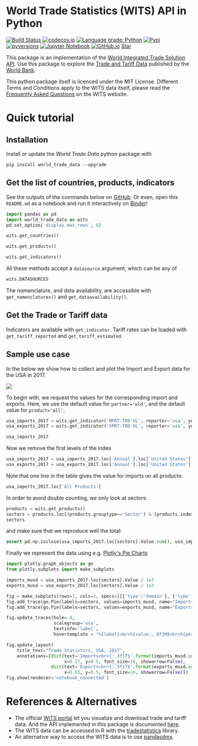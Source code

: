 # World Trade Statistics (WITS) API in Python

[![Build Status](https://travis-ci.com/mwouts/world_trade_data.svg?branch=master)](https://travis-ci.com/mwouts/world_trade_data)
[![codecov.io](https://codecov.io/github/mwouts/world_trade_data/coverage.svg?branch=master)](https://codecov.io/github/mwouts/world_trade_data?branch=master)
[![Language grade: Python](https://img.shields.io/badge/lgtm-A+-brightgreen.svg)](https://lgtm.com/projects/g/mwouts/world_trade_data/context:python)
[![Pypi](https://img.shields.io/pypi/v/world_trade_data.svg)](https://pypi.python.org/pypi/world_trade_data)
[![pyversions](https://img.shields.io/pypi/pyversions/world_trade_data.svg)](https://pypi.python.org/pypi/world_trade_data)
[![Jupyter Notebook](https://img.shields.io/badge/Binder-Notebook-blue.svg)](
    https://mybinder.org/v2/gh/mwouts/world_trade_data/master?filepath=README.md)
[![GitHub.io](https://img.shields.io/badge/GitHub-HTML-blue.svg)](https://mwouts.github.io/world_trade_data)
<a class="github-button" href="https://github.com/mwouts/world_trade_data" data-icon="octicon-star" data-show-count="true" aria-label="Star mwouts/world_trade_data on GitHub">Star</a>

This package is an implementation of the [World Integrated Trade Solution API](https://wits.worldbank.org/witsapiintro.aspx).
Use this package to explore the [Trade and Tariff Data](https://wits.worldbank.org/) published by the [World Bank](https://www.worldbank.org/).

This python package itself is licenced under the MIT License. Different Terms and Conditions apply to the WITS data itself, please read the [Frequently Asked Questions](https://wits.worldbank.org/faqs.html) on the WITS website.

# Quick tutorial

## Installation

Install or update the _World Trade Data_ python package with

```
pip install world_trade_data --upgrade
```

## Get the list of countries, products, indicators

See the outputs of the commands below on [GitHub](https://mwouts.github.io/world_trade_data/). Or even, open this `README.md` as a notebook and run it interactively on [Binder](https://mybinder.org/v2/gh/mwouts/world_trade_data/master?filepath=README.md)!

```python
import pandas as pd
import world_trade_data as wits
pd.set_option('display.max_rows', 6)
```

```python
wits.get_countries()
```

```python
wits.get_products()
```

```python
wits.get_indicators()
```

All these methods accept a `datasource` argument, which can be any of
```python
wits.DATASOURCES
```

The nomenclature, and data availability, are accessible with `get_nomenclatures()` and `get_dataavailability()`.

## Get the Trade or Tariff data

Indicators are available with `get_indicator`. Tariff rates can be loaded with `get_tariff_reported` and `get_tariff_estimated`.

## Sample use case

In the below we show how to collect and plot the Import and Export data for the USA in 2017.

![](https://raw.githubusercontent.com/mwouts/world_trade_data/master/examples/usa_2017.png)

To begin with, we request the values for the corresponding import and exports. Here, we use the default value for `partner='wld'`, and the default value for `product='all'`.

```python
usa_imports_2017 = wits.get_indicator('MPRT-TRD-VL', reporter='usa', year='2017')
usa_exports_2017 = wits.get_indicator('XPRT-TRD-VL', reporter='usa', year='2017')
```

```python
usa_imports_2017
```

Now we remove the first levels of the index

```python
usa_imports_2017 = usa_imports_2017.loc['Annual'].loc['United States'].loc['World']
usa_exports_2017 = usa_exports_2017.loc['Annual'].loc['United States'].loc['World']
```

Note that one line in the table gives the value for imports on all products:

```python
usa_imports_2017.loc['All Products']
```

In order to avoid double counting, we only look at sectors:

```python
products = wits.get_products()
sectors = products.loc[(products.grouptype=='Sector') & (products.index!='Total')].productdescription.values
sectors
```

and make sure that we reproduce well the total:

```python
assert pd.np.isclose(usa_imports_2017.loc[sectors].Value.sum(), usa_imports_2017.loc['All Products'].Value)
```

Finally we represent the data using e.g. [Plotly's Pie Charts](https://plot.ly/python/pie-charts/)

```python
import plotly.graph_objects as go
from plotly.subplots import make_subplots

imports_musd = usa_imports_2017.loc[sectors].Value / 1e3
exports_musd = usa_exports_2017.loc[sectors].Value / 1e3

fig = make_subplots(rows=1, cols=2, specs=[[{'type':'domain'}, {'type':'domain'}]])
fig.add_trace(go.Pie(labels=sectors, values=imports_musd, name="Imports"), 1, 1)
fig.add_trace(go.Pie(labels=sectors, values=exports_musd, name="Exports"), 1, 2)

fig.update_traces(hole=.4, 
                  scalegroup='usa',
                  textinfo='label',
                  hovertemplate = "%{label}<br>%{value:,.0f}M$<br>%{percent}")

fig.update_layout(
    title_text="Trade Statistics, USA, 2017",
    annotations=[dict(text='Imports<br>{:.3f}T$'.format(imports_musd.sum()/1e6),
                      x=0.17, y=0.5, font_size=16, showarrow=False),
                 dict(text='Exports<br>{:.3f}T$'.format(exports_musd.sum()/1e6),
                      x=0.83, y=0.5, font_size=16, showarrow=False)])
fig.show(renderer='notebook_connected')
```

# References & Alternatives

- The official [WITS portal](https://wits.worldbank.org/) let you visualize and download trade and tariff data. And the API implemented in this package is documented [here](https://wits.worldbank.org/witsapiintro.aspx).
- The WITS data can be accessed in R with the [tradestatistics](https://tradestatistics.io/) library.
- An alternative way to access the WITS data is to use [pandasdmx](https://pandasdmx.readthedocs.io/).

<script async defer src="https://buttons.github.io/buttons.js"></script>